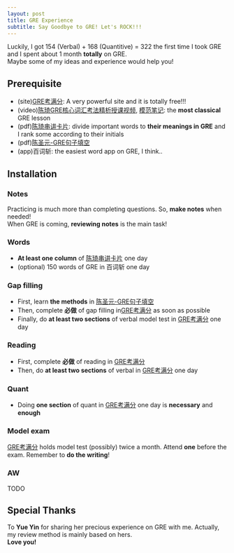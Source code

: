 ```yaml
---
layout: post
title: GRE Experience
subtitle: Say Goodbye to GRE! Let's ROCK!!!
---
```

Luckily, I got 154 (Verbal) + 168 (Quantitive) = 322 the first time I took GRE and I spent about 1 month **totally** on GRE.   
Maybe some of my ideas and experience would help you!   

## Prerequisite   
* (site)[GRE考满分](https://gre.kmf.com): A very powerful site and it is totally free!!!    
* (video)[陈琦GRE核心词汇考法精析授课视频](http://pan.baidu.com/share/link?shareid=1474389679&uk=187904928), [模范笔记](http://pan.baidu.com/share/link?shareid=2977542224&uk=187904928): the **most classical** GRE lesson
* (pdf)[陈琦串讲卡片](http://pan.baidu.com/share/link?shareid=3500678741&uk=187904928): divide important words to **their meanings in GRE** and I rank some according to their initials
* (pdf)[陈圣元-GRE句子填空](http://pan.baidu.com/share/link?shareid=2347508162&uk=187904928)
* (app)百词斩: the easiest word app on GRE, I think..

## Installation

### Notes
Practicing is much more than completing questions. So, **make notes** when needed!   
When GRE is coming, **reviewing notes** is the main task!

### Words
* **At least one column** of [陈琦串讲卡片](http://pan.baidu.com/share/link?shareid=3500678741&uk=187904928) one day   
* (optional) 150 words of GRE in 百词斩 one day

### Gap filling
* First, learn **the methods** in [陈圣元-GRE句子填空](http://pan.baidu.com/share/link?shareid=2347508162&uk=187904928)
* Then, complete **必做** of gap filling in[GRE考满分](https://gre.kmf.com) as soon as possible
* Finally, do **at least two sections** of verbal model test in [GRE考满分](https://gre.kmf.com) one day

### Reading
* First, complete **必做** of reading in [GRE考满分](https://gre.kmf.com)
* Then, do **at least two sections** of verbal in [GRE考满分](https://gre.kmf.com) one day

### Quant
* Doing **one section** of quant in [GRE考满分](https://gre.kmf.com) one day is **necessary** and **enough**

### Model exam
[GRE考满分](https://gre.kmf.com) holds model test (possibly) twice a month. Attend **one** before the exam. Remember to **do the writing**!

### AW
TODO

## Special Thanks
To **Yue Yin** for sharing her precious experience on GRE with me. Actually, my review method is mainly based on hers.   
**Love you!**
